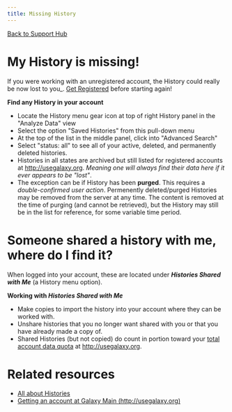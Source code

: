 ```yaml
---
title: Missing History
---
```

[Back to Support Hub](http://wiki.galaxyproject.org/support/)

# My History is missing!

If you were working with an unregistered account, the History could really be now lost to you_. [Get Registered](http://wiki.galaxyproject.org/support/account) before starting again!

**Find any History in your account**

 * Locate the History menu gear icon at top of right History panel in the "Analyze Data" view
 * Select the option "Saved Histories" from this pull-down menu
 * At the top of the list in the middle panel, click into "Advanced Search"
 * Select "status: all" to see all of your active, deleted, and permanently deleted histories.
 * Histories in all states are archived but still listed for registered accounts at http://usegalaxy.org. _Meaning one will always find their data here if it ever appears to be "lost"_.
 * The exception can be if History has been **purged**. This requires a _double-confirmed user action_. Permenently deleted/purged Histories may be removed from the server at any time. The content is removed at the time of purging (and cannot be retrieved), but the History may still be in the list for reference, for some variable time period.
        
# Someone shared a history with me, where do I find it?

When logged into your account, these are located under **_Histories Shared with Me_** (a History menu option). 

**Working with _Histories Shared with Me_**

 * Make copies to import the history into your account where they can be worked with.
 * Unshare histories that you no longer want shared with you or that you have already made a copy of.
 * Shared Histories (but not copied) do count in portion toward your [total account data quota](https://galaxyproject.org/main/#user-data-and-job-quotas) at http://usegalaxy.org.
        
# Related resources

 * [All about Histories](https://galaxyproject.org/tutorials/histories/)
 * [Getting an account at Galaxy Main (http://usegalaxy.org)](http://wiki.galaxyproject.org/support/account)
